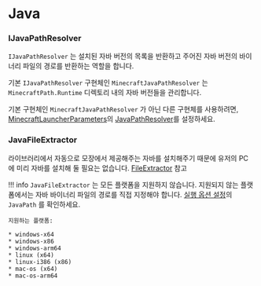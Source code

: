 # Java

### IJavaPathResolver <a href="#ijavapathresolver" id="ijavapathresolver"></a>

`IJavaPathResolver` 는 설치된 자바 버전의 목록을 반환하고 주어진 자바 버전의 바이너리 파일의 경로를 반환하는 역할을 합니다.

기본 `IJavaPathResolver` 구현체인 `MinecraftJavaPathResolver` 는 `MinecraftPath.Runtime` 디렉토리 내의 자바 버전들을 관리합니다.

기본 구현체인 `MinecraftJavaPathResolver` 가 아닌 다른 구현체를 사용하려면, [MinecraftLauncherParameters](minecraftlauncherparameters.md)의 [JavaPathResolver](minecraftlauncherparameters.md#javapathresolver)를 설정하세요.

### JavaFileExtractor <a href="#javafileextractor" id="javafileextractor"></a>

라이브러리에서 자동으로 모장에서 제공해주는 자바를 설치해주기 때문에 유저의 PC 에 미리 자바를 설치해 둘 필요는 없습니다. [FileExtractor](FileChecker.md) 참고

!!! info
    `JavaFileExtractor` 는 모든 플랫폼을 지원하지 않습니다. 지원되지 않는 플랫폼에서는 자바 바이너리 파일의 경로를 직접 지정해야 합니다. [실행 옵션 설정](../getting-started/MLaunchOption.md)의 `JavaPath` 를 확인하세요.

    지원하는 플랫폼:

    * windows-x64
    * windows-x86
    * windows-arm64
    * linux (x64)
    * linux-i386 (x86)
    * mac-os (x64)
    * mac-os-arm64
